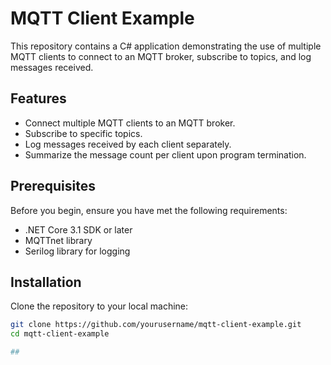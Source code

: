 # MQTT Client Example

This repository contains a C# application demonstrating the use of multiple MQTT clients to connect to an MQTT broker, subscribe to topics, and log messages received.

## Features

- Connect multiple MQTT clients to an MQTT broker.
- Subscribe to specific topics.
- Log messages received by each client separately.
- Summarize the message count per client upon program termination.

## Prerequisites

Before you begin, ensure you have met the following requirements:
- .NET Core 3.1 SDK or later
- MQTTnet library
- Serilog library for logging

## Installation

Clone the repository to your local machine:

```bash
git clone https://github.com/yourusername/mqtt-client-example.git
cd mqtt-client-example

## 
